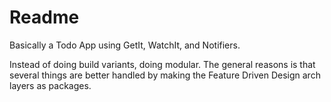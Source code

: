 # Readme

Basically a Todo App using GetIt, WatchIt, and Notifiers.

Instead of doing build variants, doing modular.
The general reasons is that several things are better handled by making the Feature Driven Design arch layers as packages.


